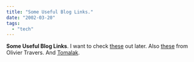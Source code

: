 ```yaml
---
title: "Some Useful Blog Links."
date: "2002-03-20"
tags: 
  - "tech"
---
```


**Some Useful Blog Links**. I want to check [these](http://www.business2.com/webguide/0,,45090,00.html?ref=bwgspt2) out later. Also [these](http://webvoice.blogspot.com) from Olivier Travers. And [Tomalak](http://www.tomalak.org).
